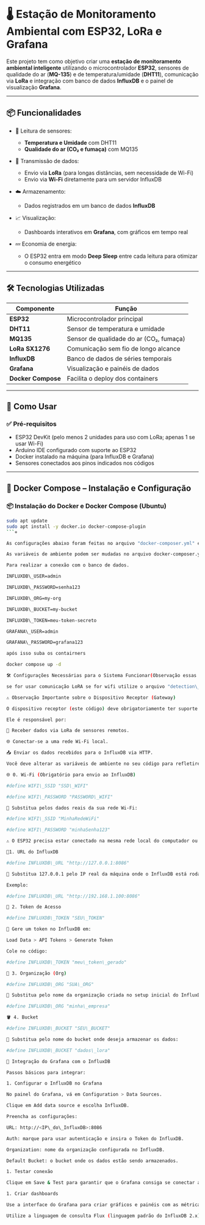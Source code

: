 # 🌡️ Estação de Monitoramento Ambiental com ESP32, LoRa e Grafana

Este projeto tem como objetivo criar uma **estação de monitoramento ambiental inteligente** utilizando o microcontrolador **ESP32**, sensores de qualidade do ar (**MQ-135**) e de temperatura/umidade (**DHT11**), comunicação via **LoRa** e integração com banco de dados **InfluxDB** e o painel de visualização **Grafana**.

---

## 📦 Funcionalidades

- 🧠 Leitura de sensores:
  - **Temperatura e Umidade** com DHT11
  - **Qualidade do ar (CO₂ e fumaça)** com MQ135

- 📡 Transmissão de dados:
  - Envio via **LoRa** (para longas distâncias, sem necessidade de Wi-Fi)
  - Envio via **Wi-Fi** diretamente para um servidor InfluxDB

- ☁️ Armazenamento:
  - Dados registrados em um banco de dados **InfluxDB**

- 📈 Visualização:
  - Dashboards interativos em **Grafana**, com gráficos em tempo real

- 💤 Economia de energia:
  - O ESP32 entra em modo **Deep Sleep** entre cada leitura para otimizar o consumo energético

---

## 🛠️ Tecnologias Utilizadas

| Componente          | Função                                   |
|---------------------|-------------------------------------------|
| **ESP32**           | Microcontrolador principal                |
| **DHT11**           | Sensor de temperatura e umidade           |
| **MQ135**           | Sensor de qualidade do ar (CO₂, fumaça)   |
| **LoRa SX1276**     | Comunicação sem fio de longo alcance      |
| **InfluxDB**        | Banco de dados de séries temporais        |
| **Grafana**         | Visualização e painéis de dados           |
| **Docker Compose**  | Facilita o deploy dos containers          |

---

## 🚀 Como Usar

### ✅ Pré-requisitos

- ESP32 DevKit (pelo menos 2 unidades para uso com LoRa; apenas 1 se usar Wi-Fi)
- Arduino IDE configurado com suporte ao ESP32
- Docker instalado na máquina (para InfluxDB e Grafana)
- Sensores conectados aos pinos indicados nos códigos

---

## 🐋 Docker Compose – Instalação e Configuração

### 📦 Instalação do Docker e Docker Compose (Ubuntu)
```bash
sudo apt update
sudo apt install -y docker.io docker-compose-plugin
```+

As configurações abaixo foram feitas no arquivo "docker-composer.yml" então baixe o arquivo que está disponivel e o edite.

As variáveis de ambiente podem ser mudadas no arquivo docker-composer.yml lembre-se que esses dados vão ser colocados no arquivo "detection\_wifi.ino" ou no "lora\_receiver.ino"

Para realizar a conexão com o banco de dados.

INFLUXDB\_USER=admin

INFLUXDB\_PASSWORD=senha123

INFLUXDB\_ORG=my-org

INFLUXDB\_BUCKET=my-bucket

INFLUXDB\_TOKEN=meu-token-secreto

GRAFANA\_USER=admin

GRAFANA\_PASSWORD=grafana123

após isso suba os contairners

docker compose up -d

🛠️ Configurações Necessárias para o Sistema Funcionar(Observação essas alterações deve ser feita  no arquivo nomeado "Lora\_receiver.ino"

se for usar comunicação LoRA se for wifi utilize o arquivo "detection\_wifi.ino").

⚠️ Observação Importante sobre o Dispositivo Receptor (Gateway)

O dispositivo receptor (este código) deve obrigatoriamente ter suporte a Wi-Fi, pois ele atua como um gateway LoRa-WiFi.

Ele é responsável por:

📡 Receber dados via LoRa de sensores remotos.

🌐 Conectar-se a uma rede Wi-Fi local.

📤 Enviar os dados recebidos para o InfluxDB via HTTP.

Você deve alterar as variáveis de ambiente no seu código para refletirem os dados reais da sua instância do InfluxDB. Essas informações são geradas quando você faz a configuração inicial do banco.

🌐 0. Wi-Fi (Obrigatório para envio ao InfluxDB)

#define WIFI\_SSID "SSD\_WIFI"

#define WIFI\_PASSWORD "PASSWORD\_WIFI"

🔁 Substitua pelos dados reais da sua rede Wi-Fi:

#define WIFI\_SSID "MinhaRedeWiFi"

#define WIFI\_PASSWORD "minhaSenha123"

⚠️ O ESP32 precisa estar conectado na mesma rede local do computador ou servidor que está rodando o InfluxDB.

📍1. URL do InfluxDB

#define INFLUXDB\_URL "http://127.0.0.1:8086"

🔁 Substitua 127.0.0.1 pelo IP real da máquina onde o InfluxDB está rodando.

Exemplo:

#define INFLUXDB\_URL "http://192.168.1.100:8086"

🔐 2. Token de Acesso

#define INFLUXDB\_TOKEN "SEU\_TOKEN"

🔁 Gere um token no InfluxDB em:

Load Data > API Tokens > Generate Token

Cole no código:

#define INFLUXDB\_TOKEN "meu\_token\_gerado"

🏢 3. Organização (Org)

#define INFLUXDB\_ORG "SUA\_ORG"

🔁 Substitua pelo nome da organização criada no setup inicial do InfluxDB:

#define INFLUXDB\_ORG "minha\_empresa"

🪣 4. Bucket

#define INFLUXDB\_BUCKET "SEU\_BUCKET"

🔁 Substitua pelo nome do bucket onde deseja armazenar os dados:

#define INFLUXDB\_BUCKET "dados\_lora"

🔗 Integração do Grafana com o InfluxDB

Passos básicos para integrar:

1. Configurar o InfluxDB no Grafana

No painel do Grafana, vá em Configuration > Data Sources.

Clique em Add data source e escolha InfluxDB.

Preencha as configurações:

URL: http://<IP\_do\_InfluxDB>:8086

Auth: marque para usar autenticação e insira o Token do InfluxDB.

Organization: nome da organização configurada no InfluxDB.

Default Bucket: o bucket onde os dados estão sendo armazenados.

1. Testar conexão

Clique em Save & Test para garantir que o Grafana consiga se conectar ao InfluxDB.

1. Criar dashboards

Use a interface do Grafana para criar gráficos e painéis com as métricas do seu bucket.

Utilize a linguagem de consulta Flux (linguagem padrão do InfluxDB 2.x) para montar consultas avançadas.
